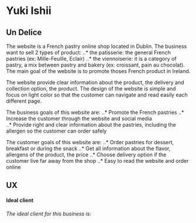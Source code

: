 # Yuki Ishii

## Un Delice

The website is a French pastry online shop located in Dublin. 
The business want to sell 2 types of product:
..* the patisserie: the general French pastries (ex: Mille-Feuille, Eclair)
..* the viennoiserie: it is a category of pastry, a mix between pastry and bakery (ex: croissant, pain au chocolat).
The main goal of the website is to promote thoses French product in Ireland.

The website provide clear information about the product, the delivery and collection option, the product. 
The design of the website is simple and focus on light color so that the customer can navigate and read easily each different page. 

The business goals of this website are:
..* Promote the French pastries 
..* Increase the customer through the website and social media  
..* Provide right and clear information about the pastries, including the allergen so the customer can order safely

The customer goals of this website are:
..* Order pastries for dessert, breakfast or during the snack
..* Get all information about the flavor, allergens of the product, the price
..* Choose delivery option if the customer live far away from the shop
..* Easy to read the website and order online

## UX

#### Ideal client

###### The ideal client for this business is: